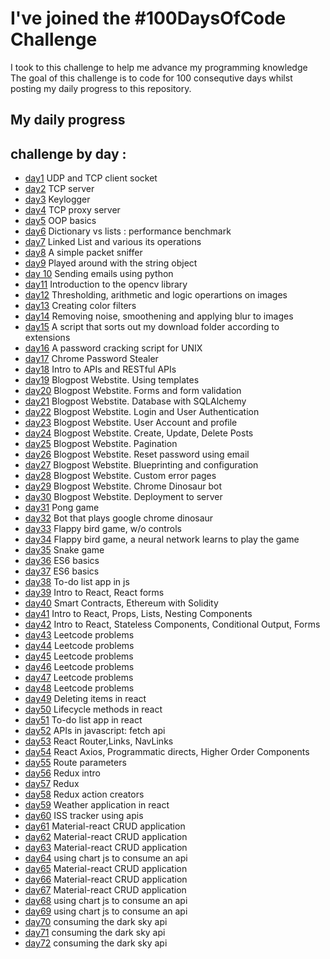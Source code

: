 # I've joined the #100DaysOfCode Challenge
I took to this challenge to help me advance my programming knowledge
The goal of this challenge is to code for 100 consequtive days whilst posting my daily progress to this repository.





## My daily progress
## challenge by day :

* [day1](day1/) UDP and TCP client socket 
* [day2](day2/) TCP server
* [day3](day3/) Keylogger
* [day4](day4/) TCP proxy server
* [day5](day5/) OOP basics
* [day6](day6/) Dictionary vs lists : performance benchmark
* [day7](day7/) Linked List and various its operations
* [day8](day8/) A simple packet sniffer
* [day9](day9/) Played around with the string object
* [day 10](day-10/) Sending emails using python 
* [day11](day11/) Introduction to the opencv library
* [day12](day12/) Thresholding, arithmetic and logic operartions on images
* [day13](day13/) Creating color filters
* [day14](day14/) Removing noise, smoothening and applying blur to images
* [day15](day15/) A script that sorts out my download folder according to extensions
* [day16](day16/) A password cracking script for UNIX
* [day17](day17/) Chrome Password Stealer
* [day18](day18/) Intro to APIs and RESTful APIs 
* [day19](day19/) Blogpost Webstite. Using templates
* [day20](day20/) Blogpost Webstite. Forms and form validation
* [day21](day21/) Blogpost Webstite. Database with SQLAlchemy
* [day22](day22/) Blogpost Webstite. Login and User Authentication
* [day23](day23/) Blogpost Webstite. User Account and profile
* [day24](day24/) Blogpost Webstite. Create, Update, Delete Posts
* [day25](day25/) Blogpost Webstite. Pagination
* [day26](day26/) Blogpost Webstite. Reset password using email
* [day27](day27/) Blogpost Webstite. Blueprinting and configuration
* [day28](day28/) Blogpost Webstite. Custom error pages
* [day29](day29/) Blogpost Webstite. Chrome Dinosaur bot
* [day30](day30/) Blogpost Webstite. Deployment to server
* [day31](day31/) Pong game
* [day32](day32/) Bot that plays google chrome dinosaur
* [day33](day33/) Flappy bird game, w/o controls
* [day34](day34/) Flappy bird game, a neural network learns to play the game
* [day35](day35/) Snake game
* [day36](day36/) ES6 basics
* [day37](day37/) ES6 basics
* [day38](day38/) To-do list app in js
* [day39](day39/) Intro to React, React forms
* [day40](day40/) Smart Contracts, Ethereum with Solidity
* [day41](day41/) Intro to React, Props, Lists, Nesting Components
* [day42](day42/) Intro to React, Stateless Components, Conditional Output, Forms
* [day43](day43/) Leetcode problems 
* [day44](day44/) Leetcode problems 
* [day45](day45/) Leetcode problems 
* [day46](day46/) Leetcode problems 
* [day47](day47/) Leetcode problems 
* [day48](day48/) Leetcode problems 
* [day49](day49/) Deleting items in react
* [day50](day50/) Lifecycle methods in react
* [day51](day51/) To-do list app in react
* [day52](day52/) APIs in javascript: fetch api
* [day53](day53/) React Router,Links, NavLinks
* [day54](day54/) React Axios, Programmatic directs, Higher Order Components
* [day55](day55/) Route parameters
* [day56](day56/) Redux intro
* [day57](day57/) Redux
* [day58](day58/) Redux action creators
* [day59](day59/) Weather application in react
* [day60](day60/) ISS tracker using apis 
* [day61](day61/) Material-react CRUD application
* [day62](day62/) Material-react CRUD application
* [day63](day63/) Material-react CRUD application
* [day64](day64/) using chart js to consume an api
* [day65](day65/) Material-react CRUD application
* [day66](day66/) Material-react CRUD application
* [day67](day67/) Material-react CRUD application
* [day68](day68/) using chart js to consume an api
* [day69](day69/) using chart js to consume an api
* [day70](day70/) consuming the dark sky api
* [day71](day71/) consuming the dark sky api
* [day72](day72/) consuming the dark sky api

